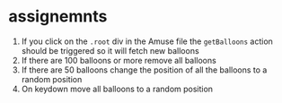 # assignemnts
1. If you click on the `.root` div in the Amuse file the `getBalloons` action should be triggered so it will fetch new balloons
2. If there are 100 balloons or more remove all balloons
3. If there are 50 balloons change the position of all the balloons to a random position
4. On keydown move all balloons to a random position
